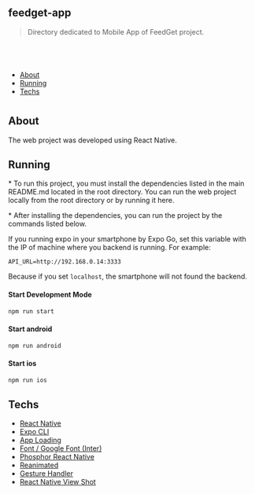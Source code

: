 ## feedget-app

> Directory dedicated to Mobile App of FeedGet project.

<br>

#

- [About](#about)
- [Running](#running)
- [Techs](#techs)

#

## **About**

The web project was developed using React Native.

## **Running**

\* To run this project, you must install the dependencies listed in the main README.md located in the root directory. You can run the web project locally from the root directory or by running it here.

\* After installing the dependencies, you can run the project by the commands listed below.

If you running expo in your smartphone by Expo Go, set this variable with the IP of machine where you backend is running. For example:
```
API_URL=http://192.168.0.14:3333
```
Because if you set `localhost`, the smartphone will not found the backend.

#### Start Development Mode
```bash
npm run start
```

#### Start android
```bash
npm run android
```

#### Start ios
```bash
npm run ios
```

## **Techs**

- [React Native](https://reactnative.dev/)
- [Expo CLI](https://docs.expo.dev/workflow/expo-cli/)
- [App Loading](https://docs.expo.dev/versions/latest/sdk/app-loading/)
- [Font / Google Font (Inter)](https://docs.expo.dev/guides/using-custom-fonts/)
- [Phosphor React Native](https://github.com/duongdev/phosphor-react-native)
- [Reanimated](https://docs.expo.dev/versions/latest/sdk/reanimated/)
- [Gesture Handler](https://docs.expo.dev/versions/latest/sdk/gesture-handler/)
- [React Native View Shot](https://github.com/gre/react-native-view-shot)
